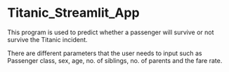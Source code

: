 # Titanic_Streamlit_App

This program is used to predict whether a passenger will survive or not survive the Titanic incident.

There are different parameters that the user needs to input such as Passenger class, sex, age, no. of siblings, no. of parents and the fare rate.

